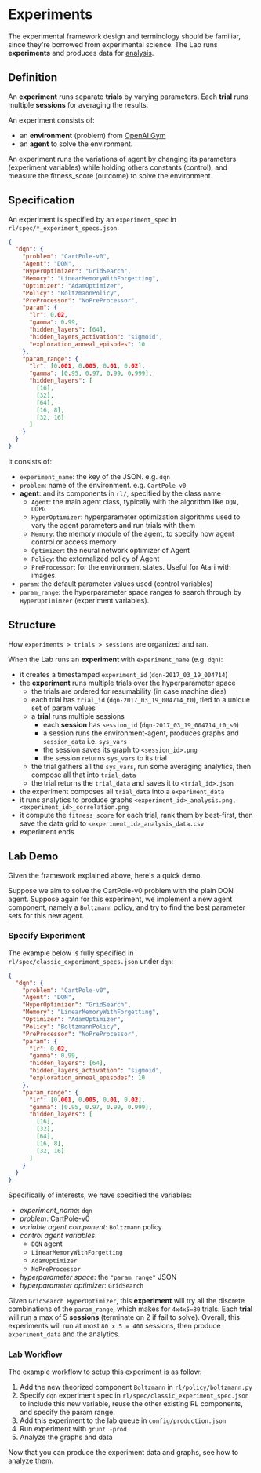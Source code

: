 # <a name="experiments"></a>Experiments

The experimental framework design and terminology should be familiar, since they're borrowed from experimental science. The Lab runs **experiments** and produces data for [analysis](#analysis).


## Definition

An **experiment** runs separate **trials** by varying parameters. Each **trial** runs multiple **sessions** for averaging the results.

An experiment consists of:

- an **environment** (problem) from [OpenAI Gym](https://gym.openai.com/envs)
- an **agent** to solve the environment.

<aside class="notice">
An experiment runs the variations of agent by changing its parameters (experiment variables) while holding others constants (control), and measure the fitness_score (outcome) to solve the environment.
</aside>


## Specification

An experiment is specified by an `experiment_spec` in `rl/spec/*_experiment_specs.json`.

```json
{
  "dqn": {
    "problem": "CartPole-v0",
    "Agent": "DQN",
    "HyperOptimizer": "GridSearch",
    "Memory": "LinearMemoryWithForgetting",
    "Optimizer": "AdamOptimizer",
    "Policy": "BoltzmannPolicy",
    "PreProcessor": "NoPreProcessor",
    "param": {
      "lr": 0.02,
      "gamma": 0.99,
      "hidden_layers": [64],
      "hidden_layers_activation": "sigmoid",
      "exploration_anneal_episodes": 10
    },
    "param_range": {
      "lr": [0.001, 0.005, 0.01, 0.02],
      "gamma": [0.95, 0.97, 0.99, 0.999],
      "hidden_layers": [
        [16],
        [32],
        [64],
        [16, 8],
        [32, 16]
      ]
    }
  }
}
```

It consists of:

- `experiment_name`: the key of the JSON. e.g. `dqn`
- `problem`: name of the environment. e.g. `CartPole-v0`
- **agent**: and its components in `rl/`, specified by the class name
    - `Agent`: the main agent class, typically with the algorithm like `DQN, DDPG`
    - `HyperOptimizer`: hyperparameter optimization algorithms used to vary the agent parameters and run trials with them
    - `Memory`: the memory module of the agent, to specify how agent control or access memory
    - `Optimizer`: the neural network optimizer of Agent
    - `Policy`: the externalized policy of Agent
    - `PreProcessor`: for the environment states. Useful for Atari with images.
- `param`: the default parameter values used (control variables)
- `param_range`: the hyperparameter space ranges to search through by `HyperOptimimzer` (experiment variables).


## <a name="structure"></a>Structure

How `experiments > trials > sessions` are organized and ran.

When the Lab runs an **experiment** with `experiment_name` (e.g. `dqn`):

- it creates a timestamped `experiment_id` (`dqn-2017_03_19_004714`)
- the **experiment** runs multiple trials over the hyperparameter space
    - the trials are ordered for resumability (in case machine dies)
    - each trial has `trial_id` (`dqn-2017_03_19_004714_t0`), tied to a unique set of param values
    - a **trial** runs multiple sessions
        - each **session** has `session_id` (`dqn-2017_03_19_004714_t0_s0`)
        - a session runs the environment-agent, produces graphs and `session_data` i.e. `sys_vars`
        - the session saves its graph to `<session_id>.png`
        - the session returns `sys_vars` to its trial
    - the trial gathers all the `sys_vars`, run some averaging analytics, then compose all that into `trial_data`
    - the trial returns the `trial_data` and saves it to `<trial_id>.json`
- the experiment composes all `trial_data` into a `experiment_data`
- it runs analytics to produce graphs `<experiment_id>_analysis.png, <experiment_id>_correlation.png`
- it compute the `fitness_score` for each trial, rank them by best-first, then save the data grid to `<experiment_id>_analysis_data.csv`
- experiment ends


## <a name="demo"></a>Lab Demo

Given the framework explained above, here's a quick demo.

Suppose we aim to solve the CartPole-v0 problem with the plain DQN agent.  Suppose again for this experiment, we implement a new agent component, namely a `Boltzmann` policy, and try to find the best parameter sets for this new agent.

### Specify Experiment

The example below is fully specified in `rl/spec/classic_experiment_specs.json` under `dqn`:

```json
{
  "dqn": {
    "problem": "CartPole-v0",
    "Agent": "DQN",
    "HyperOptimizer": "GridSearch",
    "Memory": "LinearMemoryWithForgetting",
    "Optimizer": "AdamOptimizer",
    "Policy": "BoltzmannPolicy",
    "PreProcessor": "NoPreProcessor",
    "param": {
      "lr": 0.02,
      "gamma": 0.99,
      "hidden_layers": [64],
      "hidden_layers_activation": "sigmoid",
      "exploration_anneal_episodes": 10
    },
    "param_range": {
      "lr": [0.001, 0.005, 0.01, 0.02],
      "gamma": [0.95, 0.97, 0.99, 0.999],
      "hidden_layers": [
        [16],
        [32],
        [64],
        [16, 8],
        [32, 16]
      ]
    }
  }
}
```

Specifically of interests, we have specified the variables:

- *experiment_name*: `dqn`
- *problem*: [CartPole-v0](https://gym.openai.com/envs/CartPole-v0)
- *variable agent component*: `Boltzmann` policy
- *control agent variables*:
    - `DQN` agent
    - `LinearMemoryWithForgetting`
    - `AdamOptimizer`
    - `NoPreProcessor`
- *hyperparameter space*: the `"param_range"` JSON
- *hyperparameter optimizer*: `GridSearch`

Given `GridSearch HyperOptimizer`, this **experiment** will try all the discrete combinations of the `param_range`, which makes for `4x4x5=80` trials. Each **trial** will run a max of 5 **sessions** (terminate on 2 if fail to solve). Overall, this experiments will run at most `80 x 5 = 400` sessions, then produce `experiment_data` and the analytics.


### Lab Workflow

The example workflow to setup this experiment is as follow:

1. Add the new theorized component `Boltzmann` in `rl/policy/boltzmann.py`
2. Specify `dqn` experiment spec in `rl/spec/classic_experiment_spec.json` to include this new variable, reuse the other existing RL components, and specify the param range.
3. Add this experiment to the lab queue in `config/production.json`
4. Run experiment with `grunt -prod`
5. Analyze the graphs and data


Now that you can produce the experiment data and graphs, see how to [analyze them](#analysis).
